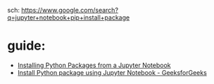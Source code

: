sch: https://www.google.com/search?q=jupyter+notebook+pip+install+package

# guide:
- [Installing Python Packages from a Jupyter Notebook](https://jakevdp.github.io/blog/2017/12/05/installing-python-packages-from-jupyter/)
- [Install Python package using Jupyter Notebook - GeeksforGeeks](https://www.geeksforgeeks.org/install-python-package-using-jupyter-notebook/)
